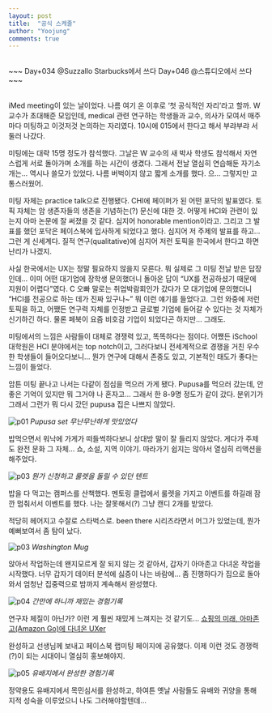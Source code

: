 ```yaml
---
layout: post
title:  "공식 스케줄"
author: "Yoojung"
comments: true
---
```

<br>
~~~
Day+034 @Suzzallo Starbucks에서 쓰다
Day+046 @스튜디오에서 쓰다
~~~

<br>
<br>

iMed meeting이 있는 날이었다. 나름 여기 온 이후로 ‘첫 공식적인 자리’라고 할까. W 교수가 초대해준 모임인데, medical 관련 연구하는 학생들과 교수, 의사가 모여서 매주마다 미팅하고 이것저것 논의하는 자리였다. 10시에 015에서 한다고 해서 부랴부랴 서둘러 나갔다. 
 
미팅에는 대략 15명 정도가 참석했다. 그날은 W 교수의 새 박사 학생도 참석해서 자연스럽게 서로 돌아가며 소개를 하는 시간이 생겼다. 그래서 전날 열심히 연습해둔 자기소개는... 역시나 쓸모가 있었다. 나름 버벅이지 않고 짧게 소개를 했다. 으... 그렇지만 고통스러웠어.

미팅 자체는 practice talk으로 진행됐다. CHI에 페이퍼가 된 어떤 포닥의 발표였다. 토픽 자체는 암 생존자들의 생존을 기념하는(?) 문신에 대한 것. 어떻게 HCI와 관련이 있는지 아마 논문에 잘 써졌을 것 같다. 심지어 honorable mention이라고. 그리고 그 발표를 했던 포닥은 페이스북에 입사하게 되었다고 했다. 심지어 저 주제의 발표를 하고... 그런 게 신세계다. 질적 연구(qualitative)에 심지어 저런 토픽을 한국에서 한다고 하면 난리가 나겠지. 

사실 한국에서는 UX는 정말 필요하지 않을지 모른다. 뭐 실제로 그 미팅 전날 받은 답장인데... 이미 어떤 대기업에 장학생 문의했더니 돌아온 답이 “UX를 전공하셨기 때문에 지원이 어렵다”였다. C 오빠 말로는  취업박람회인가 갔다가 모 대기업에 문의했더니 “HCI를 전공으로 하는 데가 진짜 있구나~” 뭐 이런 얘기를 들었다고. 그런 와중에 저런 토픽을 하고, 어쨌든 연구력 자체를 인정받고 글로벌 기업에 들어갈 수 있다는 것 자체가 신기하긴 하다. 물론 페북이 요즘 비호감 기업이 되었다곤 하지만... 그래도. 

미팅에서의 느낌은 사람들이 대체로 경쟁력 있고, 똑똑하다는 점이다. 어쨌든 iSchool 대학원은 HCI 분야에서는 top notch이고, 그러다보니 전세계적으로 경쟁을 거친 우수한 학생들이 들어오다보니... 뭔가 연구에 대해서 존중도 있고, 기본적인 태도가 좋다는 느낌이 들었다. 

암튼 미팅 끝나고 나서는 다같이 점심을 먹으러 가게 됐다. Pupusa를 먹으러 갔는데, 안 좋은 기억이 있지만 뭐 그거야 나 혼자고... 그래서 한 8-9명 정도가 같이 갔다. 분위기가 그래서 그런가 뭐 다시 갔던 pupusa 집은 나쁘지 않았다.

![p01]({{site.url}}/assets/2018-03-28-p01.JPG)
_Pupusa set 무난무난하게 맛있었다_

밥먹으면서 워낙에 가게가 떠들썩하다보니 상대방 말이 잘 들리지 않았다. 게다가 주제도 완전 문화 그 자체... 쇼, 소설, 지역 이야기. 따라가기 쉽지는 않아서 열심히 리액션을 해주었다. 

![p03]({{site.url}}/assets/2018-03-28-p02.JPG)
_뭔가 신청하고 룰렛을 돌릴 수 있던 텐트_

밥을 다 먹고는 캠퍼스를 산책했다. 멘토링 클럽에서 룰렛을 가지고 이벤트를 하길래 잠깐 멈춰서서 이벤트를 했다. 나는 잘못해서(?) 그냥 캔디 2개를 받았다.

적당히 헤어지고 수잘로 스타벅스로. been there 시리즈라면서 머그가 있었는데, 뭔가 예뻐보여서 좀 탐이 났다.

![p03]({{site.url}}/assets/2018-03-28-p03.JPG)
_Washington Mug_

앉아서 작업하는데 왠지모르게 잘 되지 않는 것 같아서, 갑자기 아마존고 다녀온 작업을 시작했다. 너무 갑자기 데이터 분석에 싫증이 나는 바람에... 좀 진행하다가 집으로 돌아와서 엄청난 집중력으로 밤까지 계속해서 완성했다.

![p04]({{site.url}}/assets/2018-03-28-p04.JPG)
_간만에 하니까 재밌는 경험기록_

연구자 체질이 아닌가? 이런 게 훨씬 재밌게 느껴지는 것 같기도... [쇼핑의 미래, 아마존 고(Amazon Go)에 다녀온 UXer](https://www.slideshare.net/YOOJUNGKIM1/amazon-go-uxer-92372472)

완성하고 선생님께 보내고 페이스북 랩미팅 페이지에 공유했다. 이제 이런 것도 경쟁력(?)이 되는 시대이니 열심히 홍보해야지.

![p05]({{site.url}}/assets/2018-03-28-p05.JPG)
_유배지에서 완성한 경험기록_

정약용도 유배지에서 목민심서를 완성하고, 하여튼 옛날 사람들도 유배와 귀양을 통해 지적 성숙을 이루었으니 나도 그러해야할텐데...

